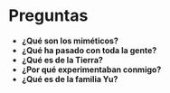 # Preguntas
- **¿Qué son los miméticos?**
- **¿Qué ha pasado con toda la gente?**
- **¿Qué es de la Tierra?**
- **¿Por qué experimentaban conmigo?**
- **¿Qué es de la familia Yu?**